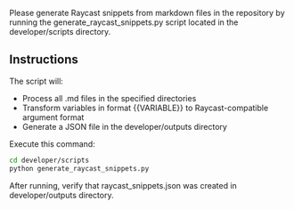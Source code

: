 Please generate Raycast snippets from markdown files in the repository by running the generate_raycast_snippets.py script located in the developer/scripts directory.

## Instructions

The script will:
- Process all .md files in the specified directories
- Transform variables in format {{VARIABLE}} to Raycast-compatible argument format
- Generate a JSON file in the developer/outputs directory

Execute this command:
```bash
cd developer/scripts
python generate_raycast_snippets.py
```

After running, verify that raycast_snippets.json was created in developer/outputs directory. 
